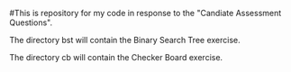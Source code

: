 #This is repository for my code in response to the "Candiate Assessment Questions".

The directory bst will contain the Binary Search Tree exercise.

The directory cb will contain the Checker Board exercise.